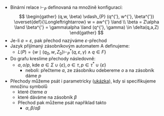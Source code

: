 - Binární relace $\vdash_{P}$ definovaná na množině konfigurací:
$$
\begin{gather}
(q,w, \beta) \vdash_{P} (q^{'}, w^{'}, \beta^{'}) \overset{def}{\Longleftrightarrow} w = aw^{'} \land  \\ \beta = Z\alpha \land \beta^{'} = \gamma\alpha \land (q^{'}, \gamma) \in \delta(q,a,Z)
\end{gather}
$$
- Je-li $a = \varepsilon$, pak přechod nazýváme $\varepsilon$-přechod
- Jazyk přijímaný zásobníkovým automatem A definujeme:
	- $L(P) = \{w \mid (q_{0},w,Z_{0}) \vdash_{P}^{*} (q,\varepsilon, \gamma)\land q \in F\}$
- Do grafu kreslíme přechody následovně:
	- $a,o/p$, kde $a \in \Sigma \cup \{\varepsilon\}, o \in \tau, p \in \tau^{*} \cup \{\varepsilon\}$
		- neboli: přečteme $a$, ze zásobníku odebereme $o$ a na zásobník dáme $p$
- Přechody můžeme psát i parametricky ([ukázka](https://youtu.be/Vp_oBaNiIFg?list=PLdn7h8pmNOL-dewLJKrUIlDNtPBRytnRB&t=2274)), kdy si specifikujeme množinu symbolů
	- které čteme $\alpha$
	- které dáváme na zásobník $\beta$
	- Přechod pak můžeme psát například takto
		- $\alpha,\beta/\alpha\beta$